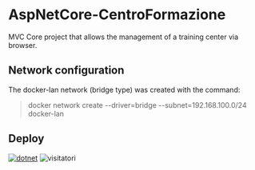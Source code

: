 # AspNetCore-CentroFormazione
MVC Core project that allows the management of a training center via browser.

## Network configuration
The docker-lan network (bridge type) was created with the command: 

> docker network create --driver=bridge --subnet=192.168.100.0/24 docker-lan

## Deploy
[![dotnet](https://github.com/AngeloDotNet/AspNetCore-CentroFormazione/actions/workflows/dotnet.yml/badge.svg?branch=master)](https://github.com/AngeloDotNet/AspNetCore-CentroFormazione/actions/workflows/dotnet.yml)
![visitatori](https://countrush-prod.azurewebsites.net/l/badge/?repository=AngeloDotNet.AspNetCore-CentroFormazione)
